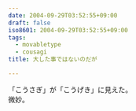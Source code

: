 ```yaml
---
date: 2004-09-29T03:52:55+09:00
draft: false
iso8601: 2004-09-29T03:52:55+09:00
tags:
  - movabletype
  - cousagi
title: 大した事ではないのだが

---
```


<div class="entry-body">
  <p>「こうさぎ」が「こうげき」に見えた。<br />
    微妙。</p>
</div>
